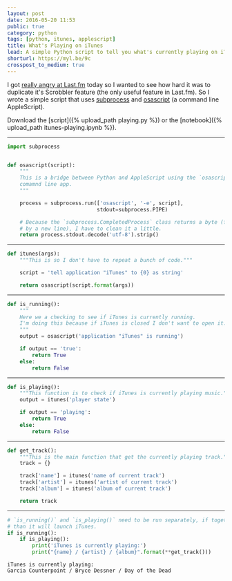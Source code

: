 ```yaml
---
layout: post
date: 2016-05-20 11:53
public: true
category: python
tags: [python, itunes, applescript]
title: What's Playing on iTunes
lead: A simple Python script to tell you what's currently playing on iTunes.
shorturl: https://myl.be/9c
crosspost_to_medium: true
---
```


I got [really angry at Last.fm](https://twitter.com/mylesb/status/733664737347538944) today so I wanted to see how hard it was to duplicate it's Scrobbler feature (the only useful feature in Last.fm). So I wrote a simple script that uses [subprocess](https://docs.python.org/3/library/subprocess.html) and [osascript](http://ss64.com/osx/osascript.html) (a command line AppleScript).

Download the [script]({% upload_path playing.py %}) or the [notebook]({% upload_path itunes-playing.ipynb %}).

---

```python
import subprocess


def osascript(script):
    """
    This is a bridge between Python and AppleScript using the `osascript`
    comamnd line app.
    """

    process = subprocess.run(['osascript', '-e', script],
                             stdout=subprocess.PIPE)

    # Because the `subprocess.CompletedProcess` class returns a byte (followed
    # by a new line), I have to clean it a little.
    return process.stdout.decode('utf-8').strip()
```

---


```python
def itunes(args):
    """This is so I don't have to repeat a bunch of code."""

    script = 'tell application "iTunes" to {0} as string'

    return osascript(script.format(args))
```

---


```python
def is_running():
    """
    Here we a checking to see if iTunes is currently running.
    I'm doing this because if iTunes is closed I don't want to open it.
    """
    output = osascript('application "iTunes" is running')

    if output == 'true':
        return True
    else:
        return False
```

---


```python
def is_playing():
    """This function is to check if iTunes is currently playing music."""
    output = itunes('player state')

    if output == 'playing':
        return True
    else:
        return False
```

---


```python
def get_track():
    """This is the main function that get the currently playing track."""
    track = {}

    track['name'] = itunes('name of current track')
    track['artist'] = itunes('artist of current track')
    track['album'] = itunes('album of current track')

    return track
```

---


```python
# `is_running()` and `is_playing()` need to be run separately, if together
# than it will launch iTunes.
if is_running():
    if is_playing():
        print('iTunes is currently playing:')
        print("{name} / {artist} / {album}".format(**get_track()))
```

    iTunes is currently playing:
    Garcia Counterpoint / Bryce Dessner / Day of the Dead
